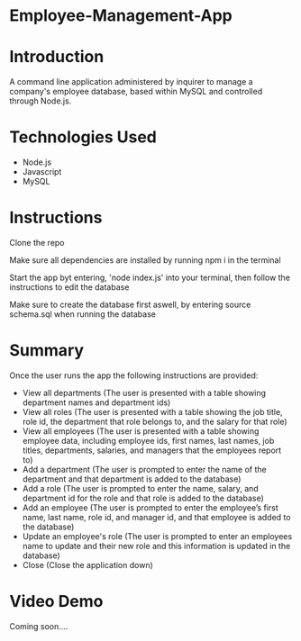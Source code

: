 # Employee-Management-App

# Introduction

A command line application administered by inquirer to manage a company's employee database, based within MySQL and controlled through Node.js.

# Technologies Used

- Node.js
- Javascript
- MySQL

# Instructions

Clone the repo

Make sure all dependencies are installed by running npm i in the terminal

Start the app byt entering, 'node index.js' into your terminal, then follow the instructions to edit the database

Make sure to create the database first aswell, by entering source schema.sql when running the database

# Summary

Once the user runs the app the following instructions are provided:

- View all departments (The user is presented with a table showing department names and department ids)
- View all roles (The user is presented with a table showing the job title, role id, the department that role belongs to, and the salary for that role)
- View all employees (The user is presented with a table showing employee data, including employee ids, first names, last names, job titles, departments, salaries, and managers that the employees report to)
- Add a department (The user is prompted to enter the name of the department and that department is added to the database)
- Add a role (The user is prompted to enter the name, salary, and department id for the role and that role is added to the database)
- Add an employee (The user is prompted to enter the employee’s first name, last name, role id, and manager id, and that employee is added to the database)
- Update an employee's role (The user is prompted to enter an employees name to update and their new role and this information is updated in the database)
- Close (Close the application down)

# Video Demo

Coming soon....
